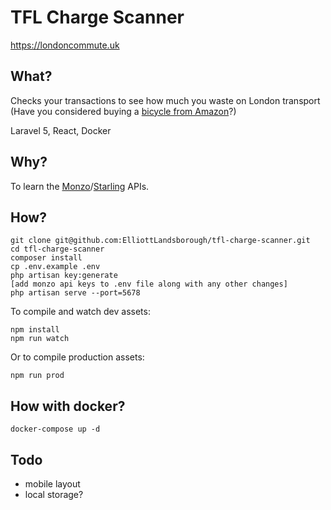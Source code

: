 # TFL Charge Scanner

https://londoncommute.uk

## What?

Checks your transactions to see how much you waste on London transport (Have you considered buying a [bicycle from Amazon](https://amzn.to/2RK1qCz)?)

Laravel 5, React, Docker

## Why?

To learn the [Monzo](https://docs.monzo.com/)/[Starling](https://developer.starlingbank.com/docs) APIs.

## How?
```
git clone git@github.com:ElliottLandsborough/tfl-charge-scanner.git
cd tfl-charge-scanner
composer install
cp .env.example .env
php artisan key:generate
[add monzo api keys to .env file along with any other changes]
php artisan serve --port=5678
```
To compile and watch dev assets:
```
npm install
npm run watch
```
Or to compile production assets:
```
npm run prod
```

## How with docker?
```
docker-compose up -d
```

## Todo
 - mobile layout
 - local storage?
